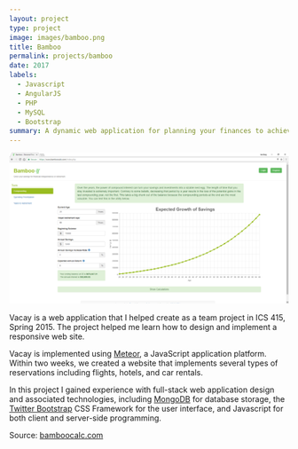 ```yaml
---
layout: project
type: project
image: images/bamboo.png
title: Bamboo
permalink: projects/bamboo
date: 2017
labels:
  - Javascript
  - AngularJS
  - PHP
  - MySQL
  - Bootstrap
summary: A dynamic web application for planning your finances to achieve financial independence or retirement.
---
```


<img class="ui medium right floated rounded image" src="../images/website.png">

Vacay is a web application that I helped create as a team project in ICS 415, Spring 2015. The project helped me learn how to design and implement a responsive web site.

Vacay is implemented using [Meteor](http://meteor.com), a JavaScript application platform. Within two weeks, we created a website that implements several types of reservations including flights, hotels, and car rentals.

In this project I gained experience with full-stack web application design and associated technologies, including [MongoDB](http://mongodb.com) for database storage, the [Twitter Bootstrap](http://getbootstrap.com/) CSS Framework for the user interface, and Javascript for both client and server-side programming. 
 
Source: <a href="https://www.bamboocalc.com">bamboocalc.com</a>
